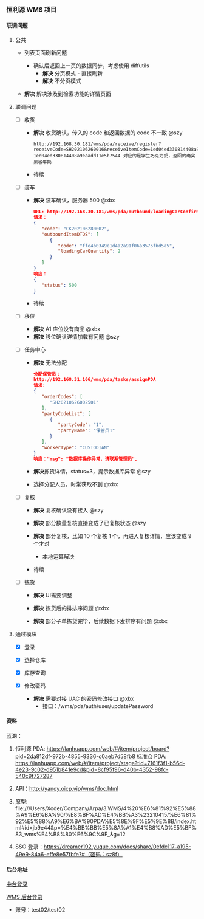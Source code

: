 ### 恒利源 WMS 项目

#### 联调问题

1. 公共
   
   - 列表页面刷新问题
     
     - 确认后返回上一页的数据同步，考虑使用 diffutils
       - **解决** 分页模式 - 直接刷新
       - **解决** 不分页模式
   
   - **解决** 解决涉及到检索功能的详情页面

2. 联调问题
   
   - [ ] 收货
     
     - **解决** 收货确认，传入的 code 和返回数据的 code 不一致 @szy
       
       ```
       http://192.168.30.181/wms/pda/receive/register?receiveCode=SH202106260016&receiveItemCode=1ed04ed330814408a9eaadd11e5b7544
       1ed04ed330814408a9eaadd11e5b7544 对应的是学生巧克力奶，返回的确实黑谷牛奶
       ```
     
     - 待续  
   
   - [ ] 装车
     
     - **解决** 装车确认，服务器 500 @xbx 
       
       ```json
       URL: http://192.168.30.181/wms/pda/outbound/loadingCarConfirm
       请求：
       {
          "code": "CK202106280002",
          "outboundItemDTOS": [
             {
                "code": "ffe4b0349e1d4a2a91f06a3575fbd5a5",
                "loadingCarQuantity": 2
             }
          ]
       }
       响应：
       {
          "status": 500
       }
       ```
     
     - 待续
   
   - [ ] 移位
     
     - **解决** A1 库位没有商品 @xbx
     - **解决** 移位确认详情加载有问题 @szy
   
   - [ ] 任务中心
     
     - **解决** 无法分配
       
       ```json
       分配保管员：
       http://192.168.31.166/wms/pda/tasks/assignPDA
       请求:
       {
          "orderCodes": [
             "SH20210626002501"
          ],
          "partyCodeList": [
             {
                "partyCode": "1",
                "partyName": "保管员1"
             }
          ],
          "workerType": "CUSTODIAN"
       }
       响应："msg": "数据库操作异常，请联系管理员",
       ```
     
     - **解决**拣货详情，status=3，提示数据库异常 @szy
     
     - 选择分配人员，时常获取不到 @xbx
   
   - [ ] 复核
     
     - **解决** 复核确认没有接入 @szy
     
     - **解决** 部分数量复核直接变成了已复核状态 @szy
     
     - **解决** 部分复核，比如 10 个复核 1 个，再进入复核详情，应该变成 9 个才对
       
       - 本地运算解决
     
     - 待续
   
   - [ ] 拣货
     
     - **解决** UI需要调整
     
     - **解决** 拣货后的排排序问题 @xbx
     
     - **解决** 部分子单拣货完毕，后续数据下发排序有问题 @xbx

3. 通过模块
   
   - [x] 登录
   
   - [x] 选择仓库
   
   - [x] 库存查询
   
   - [x] 修改密码
     
     - **解决** 需要对接 UAC 的密码修改接口 @xbx
       - 接口：/wms/pda/auth/user/updatePassword

#### 资料

蓝湖：

1. 恒利源 PDA: https://lanhuapp.com/web/#/item/project/board?pid=2da812df-972b-4855-9336-c0aeb7d58fb8
   标准仓 PDA: https://lanhuapp.com/web/#/item/project/stage?tid=7161f3f1-b56d-4e23-9c02-d951b841e9cd&pid=8cf95f96-d40b-4352-98fc-540c9f727287

2. API：http://yanqy.oicp.vip/wms/doc.html

3. 原型: file:///Users/Xoder/Company/Arpa/3.WMS/4%20%E6%81%92%E5%88%A9%E6%BA%90/%E8%BF%AD%E4%BB%A3%23210415/%E6%81%92%E5%88%A9%E6%BA%90PDA%E5%8E%9F%E5%9E%8B/index.html#id=jb9e44&p=%E4%BB%BB%E5%8A%A1%E4%B8%AD%E5%BF%83_wms%E4%B8%80%E6%9C%9F_&g=12

4. SSO 登录：https://dreamer192.yuque.com/docs/share/0efdc117-a195-49e9-84a6-effe8e57fbfe?#（密码：sz8f）

#### 后台地址

[中台登录](http://test.58arpa.com:8090/pages/viewpage.action?pageId=30051285)

[WMS 后台登录](http://test.sso.sarpa.cn/sso-server/login?redirect_url=http://192.168.31.24/&source-id=4)

- 账号：test02/test02
